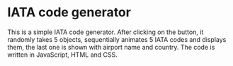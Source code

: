 # IATA code generator

This is a simple IATA code generator. After clicking on the button, it randomly takes 5 objects, sequentially animates 5 IATA codes and displays them, the last one is shown with airport name and country. The code is written in JavaScript, HTML and CSS.
